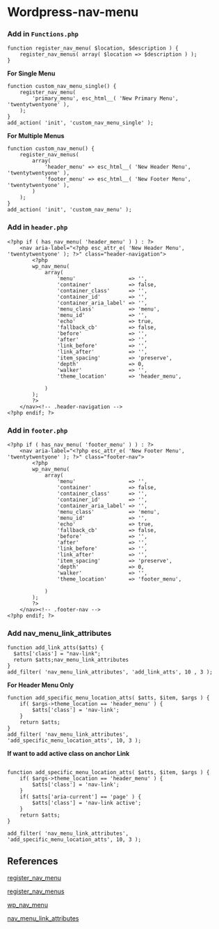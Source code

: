 # Wordpress-nav-menu

### Add in ``Functions.php``
```
function register_nav_menu( $location, $description ) {
	register_nav_menus( array( $location => $description ) );
}
```
**For Single Menu**
```
function custom_nav_menu_single() {
	register_nav_menu(
		'primary_menu', esc_html__( 'New Primary Menu', 'twentytwentyone' ),
	);
}
add_action( 'init', 'custom_nav_menu_single' );
```
**For Multiple Menus**
```
function custom_nav_menu() {
	register_nav_menus(
		array(
			'header_menu' => esc_html__( 'New Header Menu', 'twentytwentyone' ),
			'footer_menu' => esc_html__( 'New Footer Menu', 'twentytwentyone' ),
		)
	);
}
add_action( 'init', 'custom_nav_menu' );
```

### Add in ``header.php``
```
<?php if ( has_nav_menu( 'header_menu' ) ) : ?>
	<nav aria-label="<?php esc_attr_e( 'New Header Menu', 'twentytwentyone' ); ?>" class="header-navigation">
		<?php 
		wp_nav_menu( 
			array( 
				'menu'                 => '',
				'container'            => false,
				'container_class'      => '',
				'container_id'         => '',
				'container_aria_label' => '',
				'menu_class'           => 'menu',
				'menu_id'              => '',
				'echo'                 => true,
				'fallback_cb'          => false,
				'before'               => '',
				'after'                => '',
				'link_before'          => '',
				'link_after'           => '',
				'item_spacing'         => 'preserve',
				'depth'                => 0,
				'walker'               => '',
				'theme_location'       => 'header_menu',

			) 
		); 
		?>
	</nav><!-- .header-navigation -->
<?php endif; ?>
```

### Add in ``footer.php``
```
<?php if ( has_nav_menu( 'footer_menu' ) ) : ?>
	<nav aria-label="<?php esc_attr_e( 'New Footer Menu', 'twentytwentyone' ); ?>" class="footer-nav">
		<?php 
		wp_nav_menu( 
			array( 
				'menu'                 => '',
				'container'            => false,
				'container_class'      => '',
				'container_id'         => '',
				'container_aria_label' => '',
				'menu_class'           => 'menu',
				'menu_id'              => '',
				'echo'                 => true,
				'fallback_cb'          => false,
				'before'               => '',
				'after'                => '',
				'link_before'          => '',
				'link_after'           => '',
				'item_spacing'         => 'preserve',
				'depth'                => 0,
				'walker'               => '',
				'theme_location'       => 'footer_menu',

			) 
		); 
		?>
	</nav><!-- .footer-nav -->
<?php endif; ?>
```

### Add nav_menu_link_attributes

```
function add_link_atts($atts) {
  $atts['class'] = "nav-link";
  return $atts;nav_menu_link_attributes
}
add_filter( 'nav_menu_link_attributes', 'add_link_atts', 10 , 3 );
```
**For Header Menu Only**
```
function add_specific_menu_location_atts( $atts, $item, $args ) {
	if( $args->theme_location == 'header_menu' ) {
		$atts['class'] = 'nav-link';
	}
	return $atts;
}
add_filter( 'nav_menu_link_attributes', 'add_specific_menu_location_atts', 10, 3 );
```
**If want to add active class on anchor Link**
```

function add_specific_menu_location_atts( $atts, $item, $args ) {
	if( $args->theme_location == 'header_menu' ) {
		$atts['class'] = 'nav-link';
	}
	if( $atts['aria-current'] == 'page' ) {
		$atts['class'] = 'nav-link active';
	}
	return $atts;
}

add_filter( 'nav_menu_link_attributes', 'add_specific_menu_location_atts', 10, 3 );
```

## References

[register_nav_menu](https://developer.wordpress.org/reference/functions/register_nav_menu/)

[register_nav_menus](https://developer.wordpress.org/reference/functions/register_nav_menus/)

[wp_nav_menu](https://developer.wordpress.org/reference/functions/wp_nav_menu/)

[nav_menu_link_attributes](https://developer.wordpress.org/reference/hooks/nav_menu_link_attributes/)
